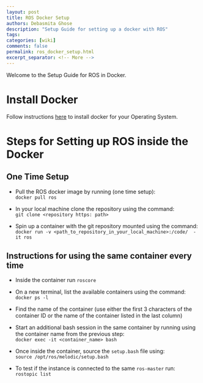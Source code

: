 ```yaml
---
layout: post
title: ROS Docker Setup
authors: Debasmita Ghose
description: "Setup Guide for setting up a docker with ROS"
tags: 
categories: [wiki]
comments: false
permalink: ros_docker_setup.html
excerpt_separator: <!-- More -->
---
```


Welcome to the Setup Guide for ROS in Docker. 

<!-- More -->


# Install Docker
Follow instructions [here](https://docs.docker.com/get-docker/) to install docker for your Operating System. 

# Steps for Setting up ROS inside the Docker

## One Time Setup

- Pull the ROS docker image by running (one time setup):  
`docker pull ros`

- In your local machine clone the repository using the command:  
`git clone <repository https: path>`

- Spin up a container with the git repository mounted using the command:  
`docker run -v <path_to_repository_in_your_local_machine>:/code/  -it ros`

## Instructions for using the same container every time

- Inside the container run `roscore`
 
- On a new terminal, list the available containers using the command:  
`docker ps -l`

- Find the name of the container (use either the first 3 characters of the container ID or the name of the container listed in the last column)

- Start an additional bash session in the same container by running using the container name from the previous step:   
`docker exec -it <container_name> bash`

- Once inside the container, source the `setup.bash` file using:  
`source /opt/ros/melodic/setup.bash`

- To test if the instance is connected to the same `ros-master` run:  
`rostopic list`


